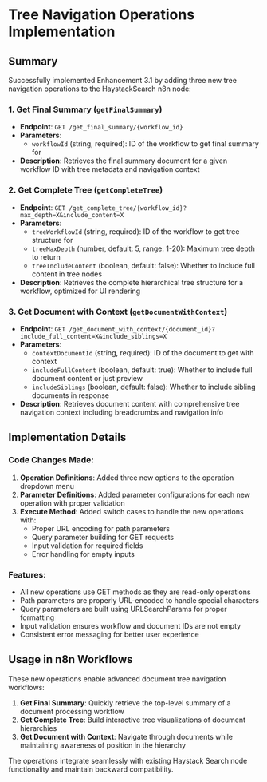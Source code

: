 # Tree Navigation Operations Implementation

## Summary

Successfully implemented Enhancement 3.1 by adding three new tree navigation operations to the HaystackSearch n8n node:

### 1. Get Final Summary (`getFinalSummary`)
- **Endpoint**: `GET /get_final_summary/{workflow_id}`
- **Parameters**:
  - `workflowId` (string, required): ID of the workflow to get final summary for
- **Description**: Retrieves the final summary document for a given workflow ID with tree metadata and navigation context

### 2. Get Complete Tree (`getCompleteTree`)
- **Endpoint**: `GET /get_complete_tree/{workflow_id}?max_depth=X&include_content=X`
- **Parameters**:
  - `treeWorkflowId` (string, required): ID of the workflow to get tree structure for
  - `treeMaxDepth` (number, default: 5, range: 1-20): Maximum tree depth to return
  - `treeIncludeContent` (boolean, default: false): Whether to include full content in tree nodes
- **Description**: Retrieves the complete hierarchical tree structure for a workflow, optimized for UI rendering

### 3. Get Document with Context (`getDocumentWithContext`)
- **Endpoint**: `GET /get_document_with_context/{document_id}?include_full_content=X&include_siblings=X`
- **Parameters**:
  - `contextDocumentId` (string, required): ID of the document to get with context
  - `includeFullContent` (boolean, default: true): Whether to include full document content or just preview
  - `includeSiblings` (boolean, default: false): Whether to include sibling documents in response
- **Description**: Retrieves document content with comprehensive tree navigation context including breadcrumbs and navigation info

## Implementation Details

### Code Changes Made:
1. **Operation Definitions**: Added three new options to the operation dropdown menu
2. **Parameter Definitions**: Added parameter configurations for each new operation with proper validation
3. **Execute Method**: Added switch cases to handle the new operations with:
   - Proper URL encoding for path parameters
   - Query parameter building for GET requests
   - Input validation for required fields
   - Error handling for empty inputs

### Features:
- All new operations use GET methods as they are read-only operations
- Path parameters are properly URL-encoded to handle special characters
- Query parameters are built using URLSearchParams for proper formatting
- Input validation ensures workflow and document IDs are not empty
- Consistent error messaging for better user experience

## Usage in n8n Workflows

These new operations enable advanced document tree navigation workflows:

1. **Get Final Summary**: Quickly retrieve the top-level summary of a document processing workflow
2. **Get Complete Tree**: Build interactive tree visualizations of document hierarchies
3. **Get Document with Context**: Navigate through documents while maintaining awareness of position in the hierarchy

The operations integrate seamlessly with existing Haystack Search node functionality and maintain backward compatibility.